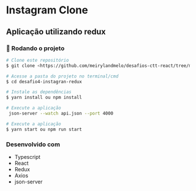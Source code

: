 # Instagram Clone

## Aplicação utilizando redux

### 🎲 Rodando o projeto

```bash
# Clone este repositório
$ git clone <https://github.com/meirylandmelo/desafios-ctt-react/tree/main/desafio4-instagram-redux>

# Acesse a pasta do projeto no terminal/cmd
$ cd desafio4-instagran-redux

# Instale as dependências
$ yarn install ou npm install

# Execute a aplicação
 json-server --watch api.json --port 4000

# Execute a aplicação
$ yarn start ou npm run start
```

### Desenvolvido com

- Typescript
- React
- Redux
- Axios
- json-server
